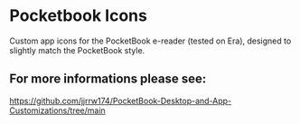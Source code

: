 # Pocketbook Icons
Custom app icons for the PocketBook e-reader (tested on Era), designed to slightly match the PocketBook style.

## For more informations please see:
https://github.com/jjrrw174/PocketBook-Desktop-and-App-Customizations/tree/main
